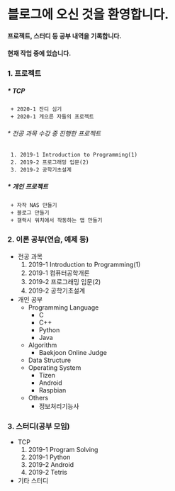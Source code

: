 ﻿---
layout: default
---

# 블로그에 오신 것을 환영합니다.
#### 프로젝트, 스터디 등 공부 내역을 기록합니다.
#### 현재 작업 중에 있습니다.

### 1. 프로젝트
##### * TCP
     + 2020-1 잔디 심기
     + 2020-1 게으른 자들의 프로젝트
  ###### * 전공 과목 수강 중 진행한 프로젝트
     1. 2019-1 Introduction to Programming(1)
     2. 2019-2 프로그래밍 입문(2)
     3. 2019-2 공학기초설계
  ##### * 개인 프로젝트
     + 자작 NAS 만들기
     + 블로그 만들기
     + 갤럭시 워치에서 작동하는 앱 만들기

### 2. 이론 공부(연습, 예제 등)
  * 전공 과목
     1. 2019-1 Introduction to Programming(1)
     2. 2019-1 컴퓨터공학개론
     3. 2019-2 프로그래밍 입문(2)
     4. 2019-2 공학기초설계
  * 개인 공부
     + Programming Language
       - C
       - C++
       - Python
       - Java
     + Algorithm
       - Baekjoon Online Judge
     + Data Structure
     + Operating System
       - Tizen
       - Android
       - Raspbian
     + Others
       - 정보처리기능사

### 3. 스터디(공부 모임)
  * TCP
     1. 2019-1 Program Solving
     2. 2019-1 Python
     3. 2019-2 Android
     4. 2019-2 Tetris
  * 기타 스터디
